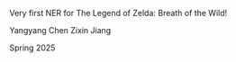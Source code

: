 Very first NER for The Legend of Zelda: Breath of the Wild!

Yangyang Chen
Zixin Jiang

Spring 2025
